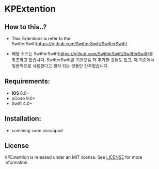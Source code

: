 # KPExtention

## How to this..?
- This Extentions is refer to the SwifterSwift(https://github.com/SwifterSwift/SwifterSwift).

- 해당 소스는 SwifterSwift(https://github.com/SwifterSwift/SwifterSwift)를 참조하고 있습니다. SwifterSwift를 기반으로 더 추가한 것들도 있고, 제 기준에서 일반적으로 사용한다고 생각 되는 것들만 간추렸습니다.


## Requirements:
- **iOS** 8.0+
- xCode 9.0+
- Swift 4.0+

## Installation:
- comming soon cocoapod

## License
KPExtention is released under an MIT license. See [LICENSE](LICENSE) for more information.
